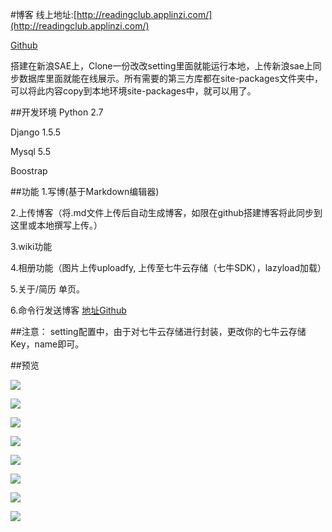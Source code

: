 #博客
线上地址:[http://readingclub.applinzi.com/](http://readingclub.applinzi.com/)

 [Github](https://github.com/chisky/newBlog)

搭建在新浪SAE上，Clone一份改改setting里面就能运行本地，上传新浪sae上同步数据库里面就能在线展示。所有需要的第三方库都在site-packages文件夹中，可以将此内容copy到本地环境site-packages中，就可以用了。

##开发环境
Python 2.7

Django 1.5.5

Mysql 5.5

Boostrap

##功能
1.写博(基于Markdown编辑器)

2.上传博客（将.md文件上传后自动生成博客，如限在github搭建博客将此同步到这里或本地撰写上传。）

3.wiki功能

4.相册功能（图片上传uploadfy, 上传至七牛云存储（七牛SDK），lazyload加载）

5.关于/简历 单页。

6.命令行发送博客 [地址Github](https://github.com/BeginMan/pytool/blob/master/spider/autoSendSaeBlog.py)

##注意：
setting配置中，由于对七牛云存储进行封装，更改你的七牛云存储Key，name即可。

##预览

![](http://images.cnblogs.com/cnblogs_com/BeginMan/486940/o_blog1.png)

![](http://images.cnblogs.com/cnblogs_com/BeginMan/486940/o_blog2.png)

![](http://images.cnblogs.com/cnblogs_com/BeginMan/486940/o_blog3.png)

![](http://images.cnblogs.com/cnblogs_com/BeginMan/486940/o_blog4.png)

![](http://images.cnblogs.com/cnblogs_com/BeginMan/486940/o_blog5.png)

![](http://images.cnblogs.com/cnblogs_com/BeginMan/486940/o_blog6.png)

![](http://images.cnblogs.com/cnblogs_com/BeginMan/486940/o_blog7.png)

![](http://images.cnblogs.com/cnblogs_com/BeginMan/486940/o_blog8.png)
